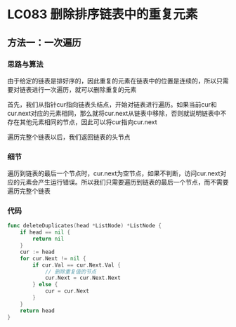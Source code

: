 # LC083 删除排序链表中的重复元素

## 方法一：一次遍历

### 思路与算法

由于给定的链表是排好序的，因此重复的元素在链表中的位置是连续的，所以只需要对链表进行一次遍历，就可以删除重复的元素

首先，我们从指针cur指向链表头结点，开始对链表进行遍历。如果当前cur和cur.next对应的元素相同，那么就将cur.next从链表中移除，否则就说明链表中不存在其他元素相同的节点，因此可以将cur指向cur.next

遍历完整个链表以后，我们返回链表的头节点

### 细节

遍历到链表的最后一个节点时，cur.next为空节点，如果不判断，访问cur.next对应的元素会产生运行错误。所以我们只需要遍历到链表的最后一个节点，而不需要遍历完整个链表

### 代码

```go
func deleteDuplicates(head *ListNode) *ListNode {
	if head == nil {
		return nil
	}
	cur := head
	for cur.Next != nil {
		if cur.Val == cur.Next.Val {
			// 删除重复值的节点
			cur.Next = cur.Next.Next
		} else {
			cur = cur.Next
		}
	}
	return head
}
```

